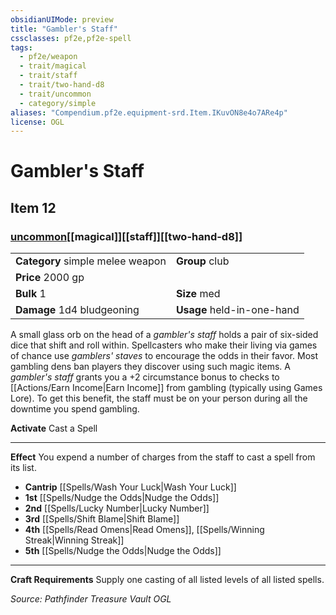 ```yaml
---
obsidianUIMode: preview
title: "Gambler's Staff"
cssclasses: pf2e,pf2e-spell
tags:
  - pf2e/weapon
  - trait/magical
  - trait/staff
  - trait/two-hand-d8
  - trait/uncommon
  - category/simple
aliases: "Compendium.pf2e.equipment-srd.Item.IKuvON8e4o7ARe4p"
license: OGL
---
```

# Gambler's Staff
## Item 12
### [uncommon](uncommon "Uncommon Rarity Trait")[[magical]][[staff]][[two-hand-d8]]

|  |  |
| -- | -- |
| **Category** simple melee weapon | **Group** club |
| **Price** 2000 gp |  |
| **Bulk** 1 | **Size** med |
| **Damage** 1d4 bludgeoning  | **Usage** held-in-one-hand |



A small glass orb on the head of a _gambler's staff_ holds a pair of six-sided dice that shift and roll within. Spellcasters who make their living via games of chance use _gamblers' staves_ to encourage the odds in their favor. Most gambling dens ban players they discover using such magic items. A _gambler's staff_ grants you a +2 circumstance bonus to checks to [[Actions/Earn Income|Earn Income]] from gambling (typically using Games Lore). To get this benefit, the staff must be on your person during all the downtime you spend gambling.

**Activate** Cast a Spell

* * *

**Effect** You expend a number of charges from the staff to cast a spell from its list.

*   **Cantrip** [[Spells/Wash Your Luck|Wash Your Luck]]
*   **1st** [[Spells/Nudge the Odds|Nudge the Odds]]
*   **2nd** [[Spells/Lucky Number|Lucky Number]]
*   **3rd** [[Spells/Shift Blame|Shift Blame]]
*   **4th** [[Spells/Read Omens|Read Omens]], [[Spells/Winning Streak|Winning Streak]]
*   **5th** [[Spells/Nudge the Odds|Nudge the Odds]]

* * *

**Craft Requirements** Supply one casting of all listed levels of all listed spells.

*Source: Pathfinder Treasure Vault*
*OGL*